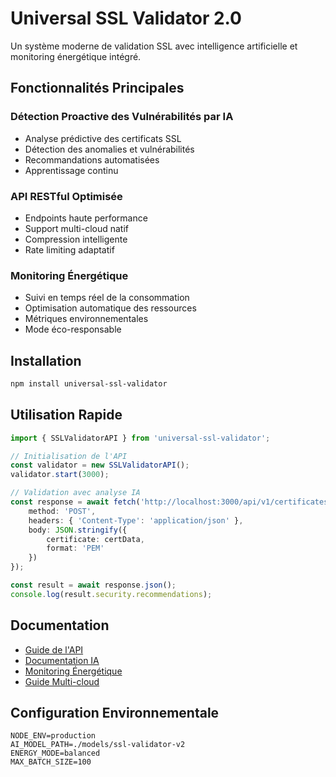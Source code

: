 # Universal SSL Validator 2.0

Un système moderne de validation SSL avec intelligence artificielle et monitoring énergétique intégré.

## Fonctionnalités Principales

### Détection Proactive des Vulnérabilités par IA
- Analyse prédictive des certificats SSL
- Détection des anomalies et vulnérabilités
- Recommandations automatisées
- Apprentissage continu

### API RESTful Optimisée
- Endpoints haute performance
- Support multi-cloud natif
- Compression intelligente
- Rate limiting adaptatif

### Monitoring Énergétique
- Suivi en temps réel de la consommation
- Optimisation automatique des ressources
- Métriques environnementales
- Mode éco-responsable

## Installation

```bash
npm install universal-ssl-validator
```

## Utilisation Rapide

```typescript
import { SSLValidatorAPI } from 'universal-ssl-validator';

// Initialisation de l'API
const validator = new SSLValidatorAPI();
validator.start(3000);

// Validation avec analyse IA
const response = await fetch('http://localhost:3000/api/v1/certificates/validate', {
    method: 'POST',
    headers: { 'Content-Type': 'application/json' },
    body: JSON.stringify({
        certificate: certData,
        format: 'PEM'
    })
});

const result = await response.json();
console.log(result.security.recommendations);
```

## Documentation
- [Guide de l'API](docs/API.md)
- [Documentation IA](docs/AI.md)
- [Monitoring Énergétique](docs/ENERGY.md)
- [Guide Multi-cloud](docs/CLOUD.md)

## Configuration Environnementale

```env
NODE_ENV=production
AI_MODEL_PATH=./models/ssl-validator-v2
ENERGY_MODE=balanced
MAX_BATCH_SIZE=100
